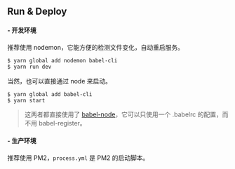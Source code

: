 
## Run & Deploy

#### - 开发环境

推荐使用 nodemon，它能方便的检测文件变化，自动重启服务。

``` bash
$ yarn global add nodemon babel-cli
$ yarn run dev
```

当然，也可以直接通过 node 来启动。

```
$ yarn global add babel-cli
$ yarn start
```

> 这两者都直接使用了 [babel-node](https://babeljs.io/docs/usage/cli/#babel-node)，它可以只使用一个 .babelrc 的配置，而不用 babel-register。

#### - 生产环境

推荐使用 PM2，`process.yml` 是 PM2 的启动脚本。
